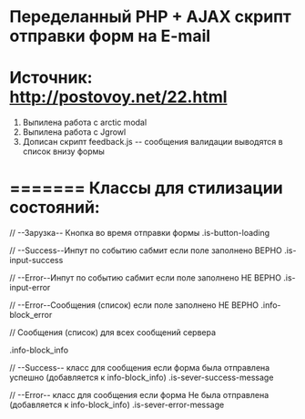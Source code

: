 Переделанный PHP + AJAX скрипт отправки форм на E-mail
========
Источник: http://postovoy.net/22.html
========
1. Выпилена работа с arctic modal
2. Выпилена работа с Jgrowl
3. Дописан скрипт feedback.js -- сообщения валидации выводятся в список внизу формы

=======
Классы для стилизации состояний:
=======

// --Зарузка-- Кнопка во время отправки формы
.is-button-loading

// --Success--Инпут по событию сабмит если поле заполнено ВЕРНО
.is-input-success 

// --Error--Инпут по событию сабмит если поле заполнено  НЕ ВЕРНО 
.is-input-error 
    
// --Error--Сообщения (список) если поле заполнено  НЕ ВЕРНО 
.info-block_error

// Сообщения (список) для всех сообщений сервера

.info-block_info   

//  --Success-- класс для сообщения если форма была отправлена успешно (добавляется к info-block_info)
.is-sever-success-message

// --Error-- класс для сообщения если форма Не была отправлена (добавляется к info-block_info)
.is-sever-error-message

